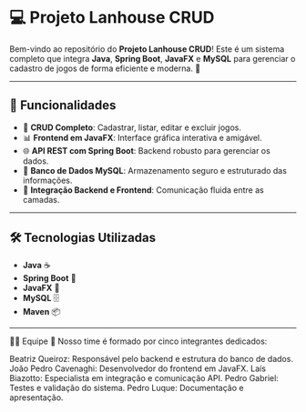 # 💻 Projeto Lanhouse CRUD 

Bem-vindo ao repositório do **Projeto Lanhouse CRUD**! Este é um sistema completo que integra **Java**, **Spring Boot**, **JavaFX** e **MySQL** para gerenciar o cadastro de jogos de forma eficiente e moderna. 🚀

---

## 🧩 Funcionalidades 

- 🔄 **CRUD Completo**: Cadastrar, listar, editar e excluir jogos.
- 📊 **Frontend em JavaFX**: Interface gráfica interativa e amigável.
- 🌐 **API REST com Spring Boot**: Backend robusto para gerenciar os dados.
- 💾 **Banco de Dados MySQL**: Armazenamento seguro e estruturado das informações.
- 🔗 **Integração Backend e Frontend**: Comunicação fluida entre as camadas.

---

## 🛠️ Tecnologias Utilizadas 

- **Java** ☕
- **Spring Boot** 🌱
- **JavaFX** 🎨
- **MySQL** 🗄️
- **Maven** 📦

---

🧑‍💻 Equipe
🎉 Nosso time é formado por cinco integrantes dedicados:

Beatriz Queiroz: Responsável pelo backend e estrutura do banco de dados.
João Pedro Cavenaghi: Desenvolvedor do frontend em JavaFX.
Laís Biazotto: Especialista em integração e comunicação API.
Pedro Gabriel: Testes e validação do sistema.
Pedro Luque: Documentação e apresentação.
